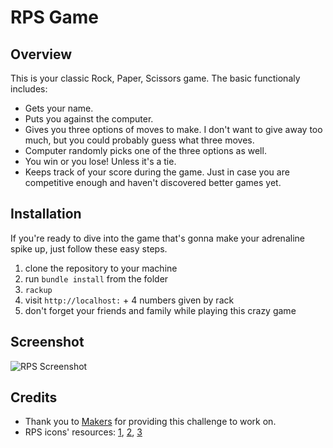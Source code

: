 # RPS Game
## Overview
This is your classic Rock, Paper, Scissors game. The basic functionaly includes:
  * Gets your name.
  * Puts you against the computer.
  * Gives you three options of moves to make. I don't want to give away too much, but you could probably guess what three moves.
  * Computer randomly picks one of the three options as well.
  * You win or you lose! Unless it's a tie.
  * Keeps track of your score during the game. Just in case you are competitive enough and haven't discovered better games yet.

## Installation
If you're ready to dive into the game that's gonna make your adrenaline spike up, just follow these easy steps.
  1. clone the repository to your machine
  2. run `bundle install` from the folder
  3. `rackup`
  4. visit `http://localhost:` + 4 numbers given by rack
  5. don't forget your friends and family while playing this crazy game

## Screenshot
![RPS Screenshot](https://github.com/ruiined/rps-challenge/blob/main/screens/rps-game-medium.jpeg)

## Credits
  * Thank you to [Makers](https://github.com/makersacademy/rps-challenge) for providing this challenge to work on.
  * RPS icons' resources: [1](https://www.clipartmax.com/middle/m2H7N4b1b1Z5N4i8_your-hand-hand-clipart-png-rock-paper-scissors/), [2](https://www.clipartmax.com/middle/m2H7N4G6N4K9K9H7_rock-paper-scissors-rock-paper-scissors/), [3](https://flyclipart.com/play-rock-paper-scissors-with-us-rock-paper-scissors-clipart-246506)